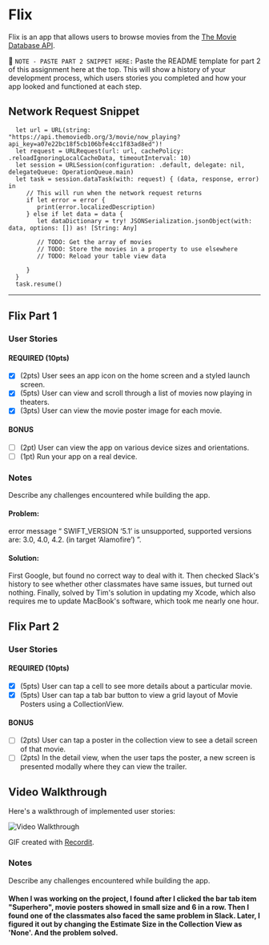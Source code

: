 # Flix

Flix is an app that allows users to browse movies from the [The Movie Database API](http://docs.themoviedb.apiary.io/#).

📝 `NOTE - PASTE PART 2 SNIPPET HERE:` Paste the README template for part 2 of this assignment here at the top. This will show a history of your development process, which users stories you completed and how your app looked and functioned at each step.

## Network Request Snippet

      let url = URL(string: "https://api.themoviedb.org/3/movie/now_playing?api_key=a07e22bc18f5cb106bfe4cc1f83ad8ed")!
      let request = URLRequest(url: url, cachePolicy: .reloadIgnoringLocalCacheData, timeoutInterval: 10)
      let session = URLSession(configuration: .default, delegate: nil, delegateQueue: OperationQueue.main)
      let task = session.dataTask(with: request) { (data, response, error) in
         // This will run when the network request returns
         if let error = error {
            print(error.localizedDescription)
         } else if let data = data {
            let dataDictionary = try! JSONSerialization.jsonObject(with: data, options: []) as! [String: Any]

            // TODO: Get the array of movies
            // TODO: Store the movies in a property to use elsewhere
            // TODO: Reload your table view data

         }
      }
      task.resume()

---

## Flix Part 1

### User Stories

#### REQUIRED (10pts)
- [x] (2pts) User sees an app icon on the home screen and a styled launch screen.
- [x] (5pts) User can view and scroll through a list of movies now playing in theaters.
- [x] (3pts) User can view the movie poster image for each movie.

#### BONUS
- [ ] (2pt) User can view the app on various device sizes and orientations.
- [ ] (1pt) Run your app on a real device.

### Notes
Describe any challenges encountered while building the app.

#### Problem: 
error message “ SWIFT_VERSION ‘5.1’ is unsupported, supported versions are: 3.0, 4.0, 4.2. (in target ‘Alamofire’) ”.

#### Solution: 
First Google, but found no correct way to deal with it. Then checked Slack's history to see whether other classmates have same issues, but turned out nothing. Finally, solved by Tim's solution in updating my Xcode, which also requires me to update MacBook's software, which took me nearly one hour.

## Flix Part 2

### User Stories

#### REQUIRED (10pts)
- [x] (5pts) User can tap a cell to see more details about a particular movie.
- [x] (5pts) User can tap a tab bar button to view a grid layout of Movie Posters using a CollectionView.

#### BONUS
- [ ] (2pts) User can tap a poster in the collection view to see a detail screen of that movie.
- [ ] (2pts) In the detail view, when the user taps the poster, a new screen is presented modally where they can view the trailer.

## Video Walkthrough 

Here's a walkthrough of implemented user stories:

<img src='http://g.recordit.co/bZZi4HmhzW.gif' title='Video Walkthrough' width='' alt='Video Walkthrough' />

GIF created with [Recordit](https://recordit.co/).

### Notes
Describe any challenges encountered while building the app.

#### When I was working on the project, I found after I clicked the bar tab item "Superhero", movie posters showed in small size and 6 in a row. Then I found one of the classmates also faced the same problem in Slack. Later, I figured it out by changing the Estimate Size in the Collection View as 'None'. And the problem solved.
